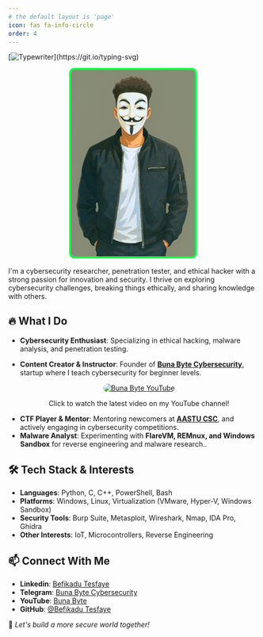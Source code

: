 ```yaml
---
# the default layout is 'page'
icon: fas fa-info-circle
order: 4
---
```


[![Typewriter](https://readme-typing-svg.herokuapp.com?font=Orbitron&size=30&duration=4000&color=00FF40&pause=500&center=true&random=false&width=1200&lines=$+Hi+there,+I'm+Befikadu+Tesfaye!+AKA+"0xfke"+👋;)](https://git.io/typing-svg) 


<div align="center">
  <img src="Images/bd11d19f-c5ef-4034-a374-660c3f2f1fda-removebg-preview-Picsart-AiImageEnhancer.png" 
       alt="Befikadu Tesfaye" 
       style="border: 4px solid #00FF40; border-radius: 10px; width: 250px;">
</div>


I'm a cybersecurity researcher, penetration tester, and ethical hacker with a strong passion for innovation and security. I thrive on exploring cybersecurity challenges, breaking things ethically, and sharing knowledge with others.

## 🔥 What I Do

- **Cybersecurity Enthusiast**: Specializing in ethical hacking, malware analysis, and penetration testing.
- **Content Creator & Instructor**: Founder of [**Buna Byte Cybersecurity**](https://www.youtube.com/@bunabyte), startup where I teach cybersecurity for beginner levels.

  <div align="center">
  <a href="https://www.youtube.com/embed?listType=user_uploads&list=bunabyte" target="_self">
    <img src="https://img.youtube.com/vi/vr5ePoAKJRA/maxresdefault.jpg" alt="Buna Byte YouTube" width="500" style="border-radius: 10px;">
  </a>
  <p>Click to watch the latest video on my YouTube channel!</p>
</div>

- **CTF Player & Mentor**: Mentoring newcomers at [**AASTU CSC**](https://www.linkedin.com/company/aastu-cyber-security), and actively engaging in cybersecurity competitions.
- **Malware Analyst**: Experimenting with **FlareVM, REMnux, and Windows Sandbox** for reverse engineering and malware research..

## 🛠️ Tech Stack & Interests

- **Languages**: Python, C, C++, PowerShell, Bash
- **Platforms**: Windows, Linux, Virtualization (VMware, Hyper-V, Windows Sandbox)
- **Security Tools**: Burp Suite, Metasploit, Wireshark, Nmap, IDA Pro, Ghidra
- **Other Interests**: IoT, Microcontrollers, Reverse Engineering

## 📫 Connect With Me

- **Linkedin**: [Befikadu Tesfaye](https://www.linkedin.com/in/befikadu-tesfaye)
- **Telegram**: [Buna Byte Cybersecurity](https://t.me/bunabytecs)
- **YouTube**: [Buna Byte](https://www.youtube.com/@bunabyte)
- **GitHub**: [@Befikadu Tesfaye](https://github.com/0xfke)

🚀 _Let's build a more secure world together!_
